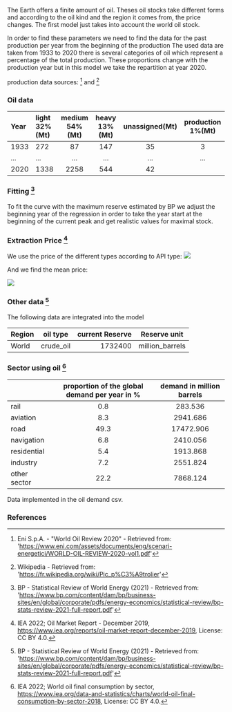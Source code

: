 The Earth offers a finite amount of oil. Theses oil stocks take different forms and according to the oil kind and the region it comes from, the price changes.
The first model just takes into account the world oil stock.

In order to find these parameters we need to find the data for the past production per year from the beginning of the production
The used data are taken from 1933 to 2020 there is several categories of oil which represent a percentage of the total production. These proportions change with the production year but in this model we take the repartition at year 2020.

production data sources: [^2] and [^3]

### Oil data

|Year |light 32%(Mt)|medium 54%(Mt)|heavy 13%(Mt)|unassigned(Mt)| production 1%(Mt)|
| :------- | :---------- | :-----------: | :---------: | :-----------------: |:-----------------:|
|1933|272|87|147|35|3|
|...|...|...|...|...|...|
|2020|1338|2258|544|42|

### Fitting [^4]

To fit the curve with the maximum reserve estimated by BP we adjust the beginning year of the regression in order to take the year start at the beginning of the current peak and get realistic values for maximal stock.

### Extraction Price [^5]

We use the price of the different types according to API type:
![](APII.png)

And we find the mean price:

![](API.jpg)


### Other data [^4]

The following data are integrated into the model

|  Region  |oil type  | current Reserve | Reserve unit |
| :------- | :--------:| ---------: | :-----------------: |
| World | crude_oil | 1732400 | million_barrels |

### Sector using oil [^6]

|  |proportion of the global demand per year in %|demand in million barrels|
|:------- | :--------:|:-----------------:|
|rail|0.8|283.536|
|aviation|8.3|2941.686|
|road|49.3|17472.906|
|navigation|6.8|2410.056|
|residential|5.4|1913.868|
|industry|7.2|2551.824|
|other sector|22.2|7868.124|
Data implemented in the oil demand csv.

### References

[^1]: Jon Claerbout and Francis Muir - "Hubbert math" (2020) - Retrieved from: 'http://sepwww.stanford.edu/sep/jon/hubbert.pdf'
[^2]: Eni S.p.A. - "World Oil Review 2020" - Retrieved from: 'https://www.eni.com/assets/documents/eng/scenari-energetici/WORLD-OIL-REVIEW-2020-vol1.pdf'
[^3]: Wikipedia - Retrieved from: 'https://fr.wikipedia.org/wiki/Pic_p%C3%A9trolier'
[^4]: BP - Statistical Review of World Energy (2021) - Retrieved from: 'https://www.bp.com/content/dam/bp/business-sites/en/global/corporate/pdfs/energy-economics/statistical-review/bp-stats-review-2021-full-report.pdf'
[^5]: IEA 2022; Oil Market Report - December 2019, https://www.iea.org/reports/oil-market-report-december-2019, License: CC BY 4.0.
[^6]: IEA 2022; World oil final consumption by sector, https://www.iea.org/data-and-statistics/charts/world-oil-final-consumption-by-sector-2018, License: CC BY 4.0.
